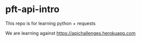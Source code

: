 # pft-api-intro
This repo is for learning python + requests

We are learning against https://apichallenges.herokuapp.com

